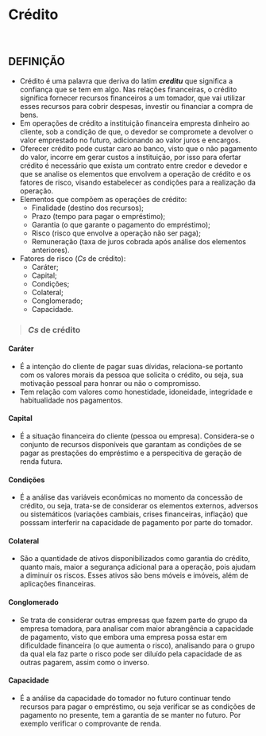 # Crédito

<br>

## DEFINIÇÃO
* Crédito é uma palavra que deriva do latim ***creditu*** que significa a confiança que se tem em algo. Nas relações financeiras, o crédito significa fornecer recursos financeiros a um tomador, que vai utilizar esses recursos para cobrir despesas, investir ou financiar a compra de bens.
* Em operações de crédito a instituição financeira empresta dinheiro ao cliente, sob a condição de que, o devedor se compromete a devolver o valor emprestado no futuro, adicionando ao valor juros e encargos.
* Oferecer crédito pode custar caro ao banco, visto que o não pagamento do valor, incorre em gerar custos a instituição, por isso para ofertar crédito é necessário que exista um contrato entre credor e devedor e que se analise os elementos que envolvem a operação de crédito e os fatores de risco, visando estabelecer as condições para a realização da operação. 
* Elementos que compõem as operações de crédito:
  - Finalidade (destino dos recursos);
  - Prazo (tempo para pagar o empréstimo);
  - Garantia (o que garante o pagamento do empréstimo);
  - Risco (risco que envolve a operação não ser paga);
  - Remuneração (taxa de juros cobrada após análise dos elementos anteriores).
* Fatores de risco (*Cs* de crédito):
   - Caráter;
   - Capital;
   - Condições;
   - Colateral;
   - Conglomerado;
   - Capacidade.

> ### *Cs* de crédito

#### Caráter
* É a intenção do cliente de pagar suas dívidas, relaciona-se portanto com os valores morais da pessoa que solicita o crédito, ou seja, sua motivação pessoal para honrar ou não o compromisso. 
* Tem relação com valores como honestidade, idoneidade, integridade e habitualidade nos pagamentos.

#### Capital
* É a situação financeira do cliente (pessoa ou empresa). Considera-se o conjunto de recursos disponíveis que garantam as condições de se pagar as prestações do empréstimo e a perspecitiva de geração de renda futura.

#### Condições
* É a análise das variáveis econômicas no momento da concessão de crédito, ou seja, trata-se de considerar os elementos externos, adversos ou sistemáticos (variações cambiais, crises financeiras, inflação) que posssam interferir na capacidade de pagamento por parte do tomador.

#### Colateral
* São a quantidade de ativos disponibilizados como garantia do crédito, quanto mais, maior a segurança adicional para a operação, pois ajudam a diminuir os riscos. Esses ativos são bens móveis e imóveis, além de aplicações financeiras.

#### Conglomerado
* Se trata de considerar outras empresas que fazem parte do grupo da empresa tomadora, para analisar com maior abrangência a capacidade de pagamento, visto que embora uma empresa possa estar em dificuldade financeira (o que aumenta o risco), analisando para o grupo da qual ela faz parte o risco pode ser diluído pela capacidade de as outras pagarem, assim como o inverso.

#### Capacidade
* É a análise da capacidade do tomador no futuro continuar tendo recursos para pagar o empréstimo, ou seja verificar se as condições de pagamento no presente, tem a garantia de se manter no futuro. Por exemplo verificar o comprovante de renda.